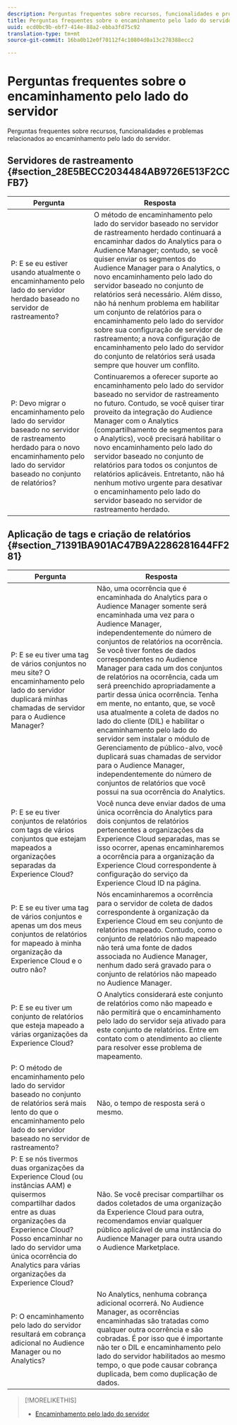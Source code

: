 ```yaml
---
description: Perguntas frequentes sobre recursos, funcionalidades e problemas relacionados ao encaminhamento pelo lado do servidor.
title: Perguntas frequentes sobre o encaminhamento pelo lado do servidor
uuid: ecd0bc9b-ebf7-414e-88a2-ebba3fd75c92
translation-type: tm+mt
source-git-commit: 16ba0b12e0f70112f4c10804d0a13c278388ecc2

---
```



# Perguntas frequentes sobre o encaminhamento pelo lado do servidor

Perguntas frequentes sobre recursos, funcionalidades e problemas relacionados ao encaminhamento pelo lado do servidor.

## Servidores de rastreamento {#section_28E5BECC2034484AB9726E513F2CCFB7}

| Pergunta | Resposta |
|--- |--- |
| P: E se eu estiver usando atualmente o encaminhamento pelo lado do servidor herdado baseado no servidor de rastreamento? | O método de encaminhamento pelo lado do servidor baseado no servidor de rastreamento herdado continuará a encaminhar dados do Analytics para o Audience Manager; contudo, se você quiser enviar os segmentos do Audience Manager para o Analytics, o novo encaminhamento pelo lado do servidor baseado no conjunto de relatórios será necessário. Além disso, não há nenhum problema em habilitar um conjunto de relatórios para o encaminhamento pelo lado do servidor sobre sua configuração de servidor de rastreamento; a nova configuração de encaminhamento pelo lado do servidor do conjunto de relatórios será usada sempre que houver um conflito. |
| P: Devo migrar o encaminhamento pelo lado do servidor baseado no servidor de rastreamento herdado para o novo encaminhamento pelo lado do servidor baseado no conjunto de relatórios? | Continuaremos a oferecer suporte ao encaminhamento pelo lado do servidor baseado no servidor de rastreamento no futuro. Contudo, se você quiser tirar proveito da integração do Audience Manager com o Analytics (compartilhamento de segmentos para o Analytics), você precisará habilitar o novo encaminhamento pelo lado do servidor baseado no conjunto de relatórios para todos os conjuntos de relatórios aplicáveis. Entretanto, não há nenhum motivo urgente para desativar o encaminhamento pelo lado do servidor baseado no servidor de rastreamento herdado. |

## Aplicação de tags e criação de relatórios {#section_71391BA901AC47B9A2286281644FF281}

| Pergunta | Resposta |
|--- |--- |
| P: E se eu tiver uma tag de vários conjuntos no meu site? O encaminhamento pelo lado do servidor duplicará minhas chamadas de servidor para o Audience Manager? | Não, uma ocorrência que é encaminhada do Analytics para o Audience Manager somente será encaminhada uma vez para o Audience Manager, independentemente do número de conjuntos de relatórios na ocorrência. Se você tiver fontes de dados correspondentes no Audience Manager para cada um dos conjuntos de relatórios na ocorrência, cada um será preenchido apropriadamente a partir dessa única ocorrência.  Tenha em mente, no entanto, que, se você usa atualmente a coleta de dados no lado do cliente (DIL) e habilitar o encaminhamento pelo lado do servidor sem instalar o módulo de Gerenciamento de público-alvo, você duplicará suas chamadas de servidor para o Audience Manager, independentemente do número de conjuntos de relatórios que você possui na sua ocorrência do Analytics. |
| P: E se eu tiver conjuntos de relatórios com tags de vários conjuntos que estejam mapeados a organizações separadas da Experience Cloud? | Você nunca deve enviar dados de uma única ocorrência do Analytics para dois conjuntos de relatórios pertencentes a organizações da Experience Cloud separadas, mas se isso ocorrer, apenas encaminharemos a ocorrência para a organização da Experience Cloud correspondente à configuração do serviço da Experience Cloud ID na página. |
| P: E se eu tiver uma tag de vários conjuntos e apenas um dos meus conjuntos de relatórios for mapeado à minha organização da Experience Cloud e o outro não? | Nós encaminharemos a ocorrência para o servidor de coleta de dados correspondente à organização da Experience Cloud em seu conjunto de relatórios mapeado. Contudo, como o conjunto de relatórios não mapeado não terá uma fonte de dados associada no Audience Manager, nenhum dado será gravado para o conjunto de relatórios não mapeado no Audience Manager. |
| P: E se eu tiver um conjunto de relatórios que esteja mapeado a várias organizações da Experience Cloud? | O Analytics considerará este conjunto de relatórios como não mapeado e não permitirá que o encaminhamento pelo lado do servidor seja ativado para este conjunto de relatórios. Entre em contato com o atendimento ao cliente para resolver esse problema de mapeamento. |
| P: O método de encaminhamento pelo lado do servidor baseado no conjunto de relatórios será mais lento do que o encaminhamento pelo lado do servidor baseado no servidor de rastreamento? | Não, o tempo de resposta será o mesmo. |
| P: E se nós tivermos duas organizações da Experience Cloud (ou instâncias AAM) e quisermos compartilhar dados entre as duas organizações da Experience Cloud? Posso encaminhar no lado do servidor uma única ocorrência do Analytics para várias organizações da Experience Cloud? | Não. Se você precisar compartilhar os dados coletados de uma organização da Experience Cloud para outra, recomendamos enviar qualquer público aplicável de uma instância do Audience Manager para outra usando o Audience Marketplace. |
| P: O encaminhamento pelo lado do servidor resultará em cobrança adicional no Audience Manager ou no Analytics? | No Analytics, nenhuma cobrança adicional ocorrerá. No Audience Manager, as ocorrências encaminhadas são tratadas como qualquer outra ocorrência e são cobradas.  É por isso que é importante não ter o DIL e encaminhamento pelo lado do servidor habilitados ao mesmo tempo, o que pode causar cobrança duplicada, bem como duplicação de dados. |

>[!MORELIKETHIS]
>
>* [Encaminhamento pelo lado do servidor](/help/admin/admin/c-server-side-forwarding/ssf.md)

